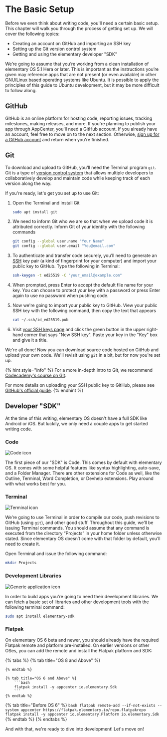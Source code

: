 # The Basic Setup

Before we even think about writing code, you'll need a certain basic setup. This chapter will walk you through the process of getting set up. We will cover the following topics:

* Creating an account on GitHub and importing an SSH key
* Setting up the Git version control system
* Getting and using the elementary developer "SDK"

We’re going to assume that you’re working from a clean installation of elementary OS 5.1 Hera or later. This is important as the instructions you’re given may reference apps that are not present \(or even available\) in other GNU/Linux based operating systems like Ubuntu. It is possible to apply the principles of this guide to Ubuntu development, but it may be more difficult to follow along.

## GitHub

GitHub is an online platform for hosting code, reporting issues, tracking milestones, making releases, and more. If you're planning to publish your app through AppCenter, you'll need a GitHub account. If you already have an account, feel free to move on to the next section. Otherwise, [sign up for a GitHub account](https://github.com/join) and return when you're finished.

## Git

To download and upload to GitHub, you'll need the Terminal program `git`. Git is a type of [version control system](https://en.wikipedia.org/wiki/Version_control) that allows multiple developers to collaboratively develop and maintain code while keeping track of each version along the way.

If you're ready, let's get you set up to use Git:

1. Open the Terminal and install Git

   ```bash
   sudo apt install git
   ```

2. We need to inform Git who we are so that when we upload code it is attributed correctly. Inform Git of your identity with the following commands

   ```bash
   git config --global user.name "Your Name"
   git config --global user.email "You@email.com"
   ```

3. To authenticate and transfer code securely, you’ll need to generate an [SSH](https://en.wikipedia.org/wiki/Secure_Shell) key pair \(a kind of fingerprint for your computer\) and import your public key to GitHub. Type the following in Terminal:

   ```bash
   ssh-keygen -t ed25519 -C "your_email@example.com"
   ```

4. When prompted, press Enter to accept the default file name for your key. You can choose to protect your key with a password or press Enter again to use no password when pushing code.
5. Now we're going to import your public key to GitHub. View your public SSH key with the following command, then copy the text that appears

   ```bash
   cat ~/.ssh/id_ed25519.pub
   ```

6. Visit [your SSH keys page](https://github.com/settings/keys) and click the green button in the upper right-hand corner that says "New SSH key". Paste your key in the "Key" box and give it a title.

We're all done! Now you can download source code hosted on GitHub and upload your own code. We'll revisit using `git` in a bit, but for now you're set up.

{% hint style="info" %}
For a more in-depth intro to Git, we recommend [Codecademy's course on Git](https://www.codecademy.com/learn/learn-git).

For more details on uploading your SSH public key to GitHub, please see [GitHub's official guide](https://docs.github.com/en/authentication/connecting-to-github-with-ssh/generating-a-new-ssh-key-and-adding-it-to-the-ssh-agent?platform=linux).
{% endhint %}

## Developer "SDK"

At the time of this writing, elementary OS doesn't have a full SDK like Android or iOS. But luckily, we only need a couple apps to get started writing code.

### Code

![Code icon](https://elementary.io/images/thirdparty-icons/apps/128/io.elementary.code.svg)

The first piece of our "SDK" is Code. This comes by default with elementary OS. It comes with some helpful features like syntax highlighting, auto-save, and a Folder Manager. There are other extensions for Code as well, like the Outline, Terminal, Word Completion, or Devhelp extensions. Play around with what works best for you.

### Terminal

![Terminal icon](https://elementary.io/images/icons/apps/128/utilities-terminal.svg)

We’re going to use Terminal in order to compile our code, push revisions to GitHub \(using `git`\), and other good stuff. Throughout this guide, we’ll be issuing Terminal commands. You should assume that any command is executed from the directory “Projects” in your home folder unless otherwise stated. Since elementary OS doesn’t come with that folder by default, you’ll need to create it.

Open Terminal and issue the following command:

```bash
mkdir Projects
```

### Development Libraries

![Generic application icon](https://elementary.io/images/icons/apps/128/application-default-icon.svg)

In order to build apps you're going to need their development libraries. We can fetch a basic set of libraries and other development tools with the following terminal command:

```bash
sudo apt install elementary-sdk
```

### Flatpak

On elementary OS 6 beta and newer, you should already have the required Flatpak remote and platform pre-installed. On earlier versions or other OSes, you can add the remote and install the Flatpak platform and SDK:

{% tabs %}
    {% tab title="OS 8 and Above" %}

    {% endtab %}

    {% tab title="OS 6 and Above" %}
        ```bash
        flatpak install -y appcenter io.elementary.Sdk
        ```
    {% endtab %}
{% tab title="Before OS 6" %}
    ```bash
    flatpak remote-add --if-not-exists --system appcenter https://flatpak.elementary.io/repo.flatpakrepo
    flatpak install -y appcenter io.elementary.Platform io.elementary.Sdk
    ```
    {% endtab %}
{% endtabs %}

And with that, we're ready to dive into development! Let's move on!

